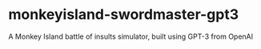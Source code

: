 # monkeyisland-swordmaster-gpt3
A Monkey Island battle of insults simulator, built using GPT-3 from OpenAI
